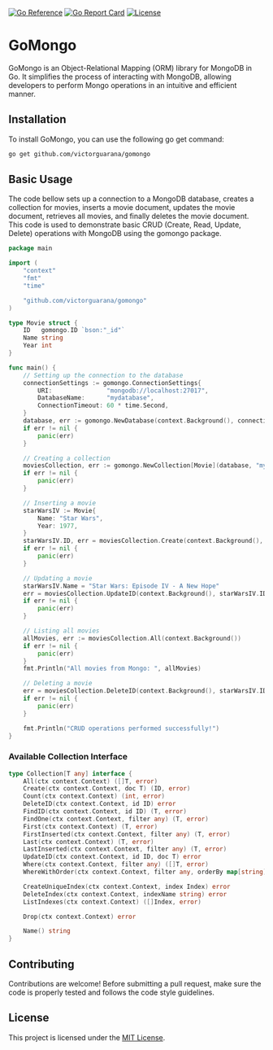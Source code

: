 [![Go Reference](https://pkg.go.dev/badge/github.com/victorguarana/gomongo.svg)](https://pkg.go.dev/github.com/victorguarana/gomongo)
[![Go Report Card](https://goreportcard.com/badge/victorguarana/gomongo)](https://goreportcard.com/report/victorguarana/gomongo)
[![License](https://img.shields.io/github/license/victorguarana/gomongo)](https://github.com/victorguarana/gomongo/blob/main/LICENSE)

# GoMongo

GoMongo is an Object-Relational Mapping (ORM) library for MongoDB in Go. It simplifies the process of interacting with MongoDB, allowing developers to perform Mongo operations in an intuitive and efficient manner.

## Installation

To install GoMongo, you can use the following go get command:

```bash
go get github.com/victorguarana/gomongo
```

## Basic Usage
The code bellow sets up a connection to a MongoDB database, creates a collection for movies, inserts a movie document, updates the movie document, retrieves all movies, and finally deletes the movie document. This code is used to demonstrate basic CRUD (Create, Read, Update, Delete) operations with MongoDB using the gomongo package.

```go
package main

import (
	"context"
	"fmt"
	"time"

	"github.com/victorguarana/gomongo"
)

type Movie struct {
	ID   gomongo.ID `bson:"_id"`
	Name string
	Year int
}

func main() {
	// Setting up the connection to the database
	connectionSettings := gomongo.ConnectionSettings{
		URI:               "mongodb://localhost:27017",
		DatabaseName:      "mydatabase",
		ConnectionTimeout: 60 * time.Second,
	}
	database, err := gomongo.NewDatabase(context.Background(), connectionSettings)
	if err != nil {
		panic(err)
	}

	// Creating a collection
	moviesCollection, err := gomongo.NewCollection[Movie](database, "mymovies")
	if err != nil {
		panic(err)
	}

	// Inserting a movie
	starWarsIV := Movie{
		Name: "Star Wars",
		Year: 1977,
	}
	starWarsIV.ID, err = moviesCollection.Create(context.Background(), starWarsIV)
	if err != nil {
		panic(err)
	}

	// Updating a movie
	starWarsIV.Name = "Star Wars: Episode IV - A New Hope"
	err = moviesCollection.UpdateID(context.Background(), starWarsIV.ID, starWarsIV)
	if err != nil {
		panic(err)
	}

	// Listing all movies
	allMovies, err := moviesCollection.All(context.Background())
	if err != nil {
		panic(err)
	}
	fmt.Println("All movies from Mongo: ", allMovies)

	// Deleting a movie
	err = moviesCollection.DeleteID(context.Background(), starWarsIV.ID)
	if err != nil {
		panic(err)
	}

	fmt.Println("CRUD operations performed successfully!")
}
```

### Available Collection Interface
```go
type Collection[T any] interface {
	All(ctx context.Context) ([]T, error)
	Create(ctx context.Context, doc T) (ID, error)
	Count(ctx context.Context) (int, error)
	DeleteID(ctx context.Context, id ID) error
	FindID(ctx context.Context, id ID) (T, error)
	FindOne(ctx context.Context, filter any) (T, error)
	First(ctx context.Context) (T, error)
	FirstInserted(ctx context.Context, filter any) (T, error)
	Last(ctx context.Context) (T, error)
	LastInserted(ctx context.Context, filter any) (T, error)
	UpdateID(ctx context.Context, id ID, doc T) error
	Where(ctx context.Context, filter any) ([]T, error)
	WhereWithOrder(ctx context.Context, filter any, orderBy map[string]OrderBy) ([]T, error)

	CreateUniqueIndex(ctx context.Context, index Index) error
	DeleteIndex(ctx context.Context, indexName string) error
	ListIndexes(ctx context.Context) ([]Index, error)

	Drop(ctx context.Context) error

	Name() string
}
```

## Contributing

Contributions are welcome! Before submitting a pull request, make sure the code is properly tested and follows the code style guidelines.

## License

This project is licensed under the [MIT License](https://github.com/victorguarana/gomongo/blob/main/LICENSE).

